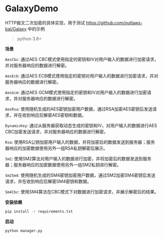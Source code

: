 # GalaxyDemo
HTTP报文二次加密的具体实现，用于测试 https://github.com/outlaws-bai/Galaxy 中的示例

> python 3.8+

**场景**

`AesCbc`: 通过AES CBC模式使用指定的密钥和IV对用户输入的数据进行加密请求，并对服务器响应的数据进行解密。

`AesEcb`: 通过AES ECB模式使用指定的密钥对用户输入的数据进行加密请求，并对服务器响应的数据进行解密。

`AesGcm`: 通过AES GCM模式使用指定的密钥和IV对用户输入的数据进行加密请求，并对服务器响应的数据进行解密。

`AesRsa`: 使用随机生成的AES密钥加密用户数据，通过RSA加密AES密钥后发送请求，并在收到响应后解密AES密钥和数据。

`DynamicKey`: 通过从服务器获取动态生成的密钥和IV，对用户输入的数据进行AES CBC加密发送请求，并对服务器响应的数据进行解密。

`Rsa`: 使用RSA公钥加密用户输入的数据，并将加密后的数据发送到服务器；服务器响应的加密数据使用另外一组RSA私钥解密后展示。

`Sm2`: 使用SM2算法对用户输入的数据进行加密，并将加密后的数据发送到服务器；服务器响应的加密数据使用另外一组SM2私钥进行解密。

`Sm2Sm4`: 使用随机生成的SM4密钥加密用户数据，通过SM2加密SM4密钥后发送请求，并在收到响应后解密SM4密钥和数据。

`Sm4Cbc`: 使用SM4算法在CBC模式下对数据进行加密请求，并展示解密后的结果。

**安装依赖**

```bash
pip install -r requirements.txt
```

**启动**
```bash
python manager.py
```

